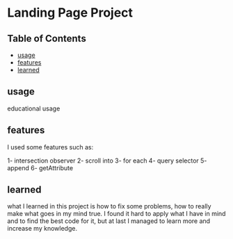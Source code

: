 # Landing Page Project

## Table of Contents

- [usage](#usage)
- [features](#features)
- [learned](#learned)

## usage

educational usage

## features

I used some features such as:

1- intersection observer
2- scroll into
3- for each
4- query selector
5- append
6- getAttribute

## learned

what I learned in this project is how to fix some problems, how to really make what goes in my mind true. I found it hard to apply what I have in mind and to find the best code for it, but at last I managed to learn more and increase my knowledge.
